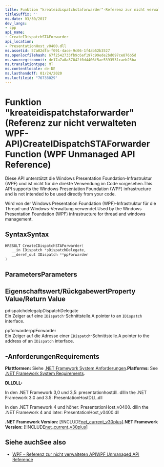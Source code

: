 ```yaml
---
title: Funktion "kreateidispatchstaforwarder"-Referenz zur nicht verwalteten WPF-API
titleSuffix: ''
ms.date: 03/30/2017
dev_langs:
- cpp
api_name:
- CreateIDispatchSTAForwarder
api_location:
- PresentationHost_v0400.dll
ms.assetid: 57a02dfa-f091-4ace-9c06-1f4ab52b3527
ms.openlocfilehash: 67f2542733fb9c6af197c99ede2bd097ce876b5d
ms.sourcegitcommit: de17a7a0a37042f0d4406f5ae5393531caeb25ba
ms.translationtype: MT
ms.contentlocale: de-DE
ms.lasthandoff: 01/24/2020
ms.locfileid: "76738029"
---
```

# <a name="createidispatchstaforwarder-function-wpf-unmanaged-api-reference"></a><span data-ttu-id="a34a8-102">Funktion "kreateidispatchstaforwarder" (Referenz zur nicht verwalteten WPF-API)</span><span class="sxs-lookup"><span data-stu-id="a34a8-102">CreateIDispatchSTAForwarder Function (WPF Unmanaged API Reference)</span></span>
<span data-ttu-id="a34a8-103">Diese API unterstützt die Windows Presentation Foundation-Infrastruktur (WPF) und ist nicht für die direkte Verwendung im Code vorgesehen.</span><span class="sxs-lookup"><span data-stu-id="a34a8-103">This API supports the Windows Presentation Foundation (WPF) infrastructure and is not intended to be used directly from your code.</span></span>  
  
 <span data-ttu-id="a34a8-104">Wird von der Windows Presentation Foundation (WPF)-Infrastruktur für die Thread-und Windows-Verwaltung verwendet.</span><span class="sxs-lookup"><span data-stu-id="a34a8-104">Used by the Windows Presentation Foundation (WPF) infrastructure for thread and windows management.</span></span>  
  
## <a name="syntax"></a><span data-ttu-id="a34a8-105">Syntax</span><span class="sxs-lookup"><span data-stu-id="a34a8-105">Syntax</span></span>  
  
```cpp  
HRESULT CreateIDispatchSTAForwarder(  
   __in IDispatch *pDispatchDelegate,   
   __deref_out IDispatch **ppForwarder  
)  
```  
  
## <a name="parameters"></a><span data-ttu-id="a34a8-106">Parameters</span><span class="sxs-lookup"><span data-stu-id="a34a8-106">Parameters</span></span>  
  
## <a name="property-valuereturn-value"></a><span data-ttu-id="a34a8-107">Eigenschaftswert/Rückgabewert</span><span class="sxs-lookup"><span data-stu-id="a34a8-107">Property Value/Return Value</span></span>  
 <span data-ttu-id="a34a8-108">pdispatchdelegat</span><span class="sxs-lookup"><span data-stu-id="a34a8-108">pDispatchDelegate</span></span>  
 <span data-ttu-id="a34a8-109">Ein Zeiger auf eine `IDispatch`-Schnittstelle.</span><span class="sxs-lookup"><span data-stu-id="a34a8-109">A pointer to an `IDispatch` interface.</span></span>  
  
 <span data-ttu-id="a34a8-110">ppforwarder</span><span class="sxs-lookup"><span data-stu-id="a34a8-110">ppForwarder</span></span>  
 <span data-ttu-id="a34a8-111">Ein Zeiger auf die Adresse einer `IDispatch`-Schnittstelle.</span><span class="sxs-lookup"><span data-stu-id="a34a8-111">A pointer to the address of an `IDispatch` interface.</span></span>  
  
## <a name="requirements"></a><span data-ttu-id="a34a8-112">-Anforderungen</span><span class="sxs-lookup"><span data-stu-id="a34a8-112">Requirements</span></span>  
 <span data-ttu-id="a34a8-113">**Plattformen:** Siehe [.NET Framework System Anforderungen](../../get-started/system-requirements.md).</span><span class="sxs-lookup"><span data-stu-id="a34a8-113">**Platforms:** See [.NET Framework System Requirements](../../get-started/system-requirements.md).</span></span>  
  
 <span data-ttu-id="a34a8-114">**DLL**</span><span class="sxs-lookup"><span data-stu-id="a34a8-114">**DLL:**</span></span>  
  
 <span data-ttu-id="a34a8-115">In den .NET Framework 3,0 und 3,5: presentationhostdll. dll</span><span class="sxs-lookup"><span data-stu-id="a34a8-115">In the .NET Framework 3.0 and 3.5: PresentationHostDLL.dll</span></span>  
  
 <span data-ttu-id="a34a8-116">In den .NET Framework 4 und höher: PresentationHost_v0400. dll</span><span class="sxs-lookup"><span data-stu-id="a34a8-116">In the .NET Framework 4 and later: PresentationHost_v0400.dll</span></span>  
  
 <span data-ttu-id="a34a8-117">**.NET Framework Version:** [!INCLUDE[net_current_v30plus](../../../../includes/net-current-v30plus-md.md)]</span><span class="sxs-lookup"><span data-stu-id="a34a8-117">**.NET Framework Version:** [!INCLUDE[net_current_v30plus](../../../../includes/net-current-v30plus-md.md)]</span></span>  
  
## <a name="see-also"></a><span data-ttu-id="a34a8-118">Siehe auch</span><span class="sxs-lookup"><span data-stu-id="a34a8-118">See also</span></span>

- [<span data-ttu-id="a34a8-119">WPF – Referenz zur nicht verwalteten API</span><span class="sxs-lookup"><span data-stu-id="a34a8-119">WPF Unmanaged API Reference</span></span>](wpf-unmanaged-api-reference.md)
